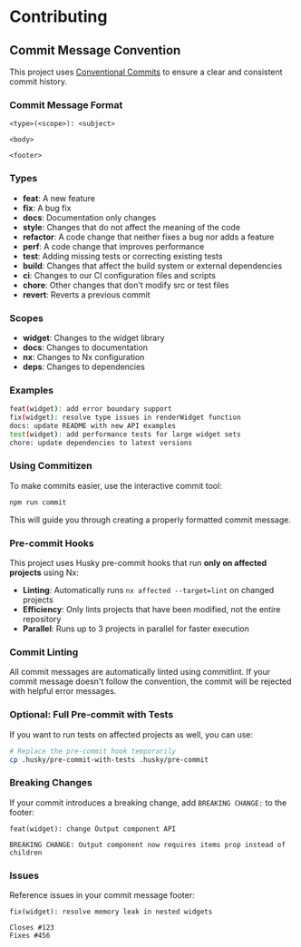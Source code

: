 # Contributing

## Commit Message Convention

This project uses [Conventional Commits](https://www.conventionalcommits.org/) to ensure a clear and consistent commit history.

### Commit Message Format

```
<type>(<scope>): <subject>

<body>

<footer>
```

### Types

- **feat**: A new feature
- **fix**: A bug fix
- **docs**: Documentation only changes
- **style**: Changes that do not affect the meaning of the code
- **refactor**: A code change that neither fixes a bug nor adds a feature
- **perf**: A code change that improves performance
- **test**: Adding missing tests or correcting existing tests
- **build**: Changes that affect the build system or external dependencies
- **ci**: Changes to our CI configuration files and scripts
- **chore**: Other changes that don't modify src or test files
- **revert**: Reverts a previous commit

### Scopes

- **widget**: Changes to the widget library
- **docs**: Changes to documentation
- **nx**: Changes to Nx configuration
- **deps**: Changes to dependencies

### Examples

```bash
feat(widget): add error boundary support
fix(widget): resolve type issues in renderWidget function
docs: update README with new API examples
test(widget): add performance tests for large widget sets
chore: update dependencies to latest versions
```

### Using Commitizen

To make commits easier, use the interactive commit tool:

```bash
npm run commit
```

This will guide you through creating a properly formatted commit message.

### Pre-commit Hooks

This project uses Husky pre-commit hooks that run **only on affected projects** using Nx:

- **Linting**: Automatically runs `nx affected --target=lint` on changed projects
- **Efficiency**: Only lints projects that have been modified, not the entire repository
- **Parallel**: Runs up to 3 projects in parallel for faster execution

### Commit Linting

All commit messages are automatically linted using commitlint. If your commit message doesn't follow the convention, the commit will be rejected with helpful error messages.

### Optional: Full Pre-commit with Tests

If you want to run tests on affected projects as well, you can use:

```bash
# Replace the pre-commit hook temporarily
cp .husky/pre-commit-with-tests .husky/pre-commit
```

### Breaking Changes

If your commit introduces a breaking change, add `BREAKING CHANGE:` to the footer:

```
feat(widget): change Output component API

BREAKING CHANGE: Output component now requires items prop instead of children
```

### Issues

Reference issues in your commit message footer:

```
fix(widget): resolve memory leak in nested widgets

Closes #123
Fixes #456
```
